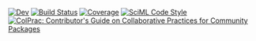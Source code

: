 [![Dev](https://img.shields.io/badge/docs-dev-blue.svg)](https://emtech-auth.github.io/ADCSSims.jl/dev/)
[![Build Status](https://github.com/EMTech-AUTh/ADCSSims.jl/actions/workflows/CI.yml/badge.svg?branch=main)](https://github.com/EMTech-AUTh/ADCSSims.jl/actions/workflows/CI.yml?query=branch%3Amain)
[![Coverage](https://codecov.io/gh/EMTech-AUTh/ADCSSims.jl/branch/main/graph/badge.svg)](https://codecov.io/gh/EMTech-AUTh/ADCSSims.jl)
[![SciML Code Style](https://img.shields.io/static/v1?label=code%20style&message=SciML&color=9558b2&labelColor=389826)](https://github.com/SciML/SciMLStyle)
[![ColPrac: Contributor's Guide on Collaborative Practices for Community Packages](https://img.shields.io/badge/ColPrac-Contributor's%20Guide-blueviolet)](https://github.com/SciML/ColPrac)
